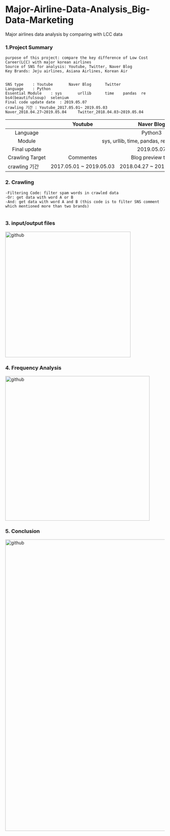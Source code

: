 # Major-Airline-Data-Analysis_Big-Data-Marketing
Major airlines data analysis by comparing with LCC data 

### 1.Project Summary 
```
purpose of this project: compare the key difference of Low Cost Career(LCC) with major korean airlines
Source of SNS for analysis: Youtube, Twitter, Naver Blog 
Key Brands: Jeju airlines, Asiana Airlines, Korean Air


SNS type	: Youtube		Naver Blog		Twitter				
Language	: Python 								
Essential Module	: sys		urllib		time	pandas	re	bs4(beautifulsoup)	selenium
Final code update date	: 2019.05.07								
crawling 기간	: Youtube_2017.05.01~ 2019.05.03		Naver_2018.04.27~2019.05.04		Twitter_2018.04.03~2019.05.04				

```

<table>
  <thead>
    <tr>
      <th width = "130"></th>
      <th>Youtube</th>
      <th>Naver Blog</th>
      <th>Twitter</th>
    </tr>
  </thead>
  <tbody>
    <tr>
      <td align = "center">Language</td>
      <td colspan="3" align = "center">Python3</td>
    </tr>
    <tr>
      <td align = "center"> Module </td>
      <td colspan = "3" align = "center">sys, urllib, time, pandas, re, bs4, selenium</td>
    </tr>
    <tr>
      <td align = "center">Final update</td>
      <td colspan ="3" align = "center">2019.05.07</td>
    </tr>
    <tr>
      <td align = "center"> Crawling&nbsp;Target</td>
      <td align = "center"> Commentes</td>
      <td align = "center"> Blog preview text</td>
      <td align = "ceneter"> Posts</td>
    </tr>
    <tr>
      <td> crawling 기간</td>
      <td>2017.05.01&nbsp;~&nbsp;2019.05.03</td>
      <td>2018.04.27&nbsp;~&nbsp;2019.05.04</td>
      <td>2018.04.03&nbsp;~&nbsp;2019.05.04</td>
    </tr>
  </tbody>
</table>


### 2. Crawling
```
-Filtering Code: filter spam words in crawled data
-Or: get data with word A or B 
-And: get data with word A and B (this code is to filter SNS comment which mentioned more than two brands) 


```


### 3. input/output files
<img width="396" alt="github" src="https://user-images.githubusercontent.com/48209176/59550920-87fa8580-8fac-11e9-8348-81a0bbd1143c.PNG">



### 4. Frequency Analysis
<img width="456" alt="github" src="https://user-images.githubusercontent.com/48209176/59550944-e58ed200-8fac-11e9-99cc-57ba462a7cb1.PNG">


### 5. Conclusion
<img width="919" alt="github" src="https://user-images.githubusercontent.com/48209176/59550970-4918ff80-8fad-11e9-96c9-1552a935ff06.PNG">

